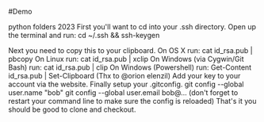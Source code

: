 #Demo

python folders 2023
First you'll want to cd into your .ssh directory. Open up the terminal and run:
cd ~/.ssh && ssh-keygen

Next you need to copy this to your clipboard.
On OS X run: cat id_rsa.pub | pbcopy
On Linux run: cat id_rsa.pub | xclip
On Windows (via Cygwin/Git Bash) run: cat id_rsa.pub | clip
On Windows (Powershell) run: Get-Content id_rsa.pub | Set-Clipboard (Thx to @orion elenzil)
Add your key to your account via the website.
Finally setup your .gitconfig.
git config --global user.name "bob"
git config --global user.email bob@... (don't forget to restart your command line to make sure the config is reloaded)
That's it you should be good to clone and checkout.

